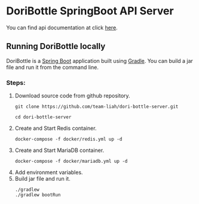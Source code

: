 # DoriBottle SpringBoot API Server

You can find api documentation at click [here](https://api.doribottle-id.co.kr/swagger-ui/index.html).

## Running DoriBottle locally
DoriBottle is a [Spring Boot](https://spring.io/guides/gs/spring-boot) application built using [Gradle](https://spring.io/guides/gs/gradle/). You can build a jar file and run it from the command line.

### Steps:
1) Download source code from github repository.
   ```
   git clone https://github.com/team-liah/dori-bottle-server.git
   
   cd dori-bottle-server
   ```
2) Create and Start Redis container.
   ```
   docker-compose -f docker/redis.yml up -d
   ```
3) Create and Start MariaDB container.
   ```
   docker-compose -f docker/mariadb.yml up -d 
   ```
4) Add environment variables.
5) Build jar file and run it.
   ```
   ./gradlew
   ./gradlew bootRun
   ```